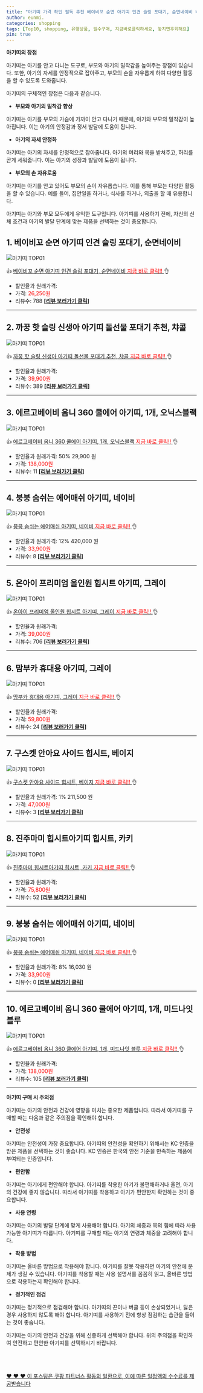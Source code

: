 ```yaml
---
title: "아기띠 가격 확인 필독 추천 베이비꼬 순면 아기띠 인견 슬링 포대기, 순면네이비 비교 장점 구매가이드"
author: eunmi.
categories: shopping
tags: [Top10, shopping, 유행상품, 필수구매, 지금바로클릭하세요, 놓치면후회해요]
pin: true
---
```

**아기띠의 장점**

아기띠는 아기를 안고 다니는 도구로, 부모와 아기의 밀착감을 높여주는 장점이 있습니다. 또한, 아기의 자세를 안정적으로 잡아주고, 부모의 손을 자유롭게 하여 다양한 활동을 할 수 있도록 도와줍니다.

아기띠의 구체적인 장점은 다음과 같습니다.

* **부모와 아기의 밀착감 향상**

아기띠는 아기를 부모의 가슴에 가까이 안고 다니기 때문에, 아기와 부모의 밀착감이 높아집니다. 이는 아기의 안정감과 정서 발달에 도움이 됩니다.

* **아기의 자세 안정화**

아기띠는 아기의 자세를 안정적으로 잡아줍니다. 아기의 머리와 목을 받쳐주고, 허리를 곧게 세워줍니다. 이는 아기의 성장과 발달에 도움이 됩니다.

* **부모의 손 자유로움**

아기띠는 아기를 안고 있어도 부모의 손이 자유롭습니다. 이를 통해 부모는 다양한 활동을 할 수 있습니다. 예를 들어, 집안일을 하거나, 식사를 하거나, 외출을 할 때 유용합니다.

아기띠는 아기와 부모 모두에게 유익한 도구입니다. 아기띠를 사용하기 전에, 자신의 신체 조건과 아기의 발달 단계에 맞는 제품을 선택하는 것이 중요합니다.

   

## 1. 베이비꼬 순면 아기띠 인견 슬링 포대기, 순면네이비

![아기띠 TOP01](https://thumbnail8.coupangcdn.com/thumbnails/remote/230x230ex/image/vendor_inventory/9e45/0eb17d76fe1730a6b4611d14b0d1bcfa18f980cdd779d94d7806d86825de.JPG)


👍 [베이비꼬 순면 아기띠 인견 슬링 포대기, 순면네이비 <font color=red> 지금 바로 클릭!! </font> ](https://link.coupang.com/re/AFFSDP?lptag=AF3617701&subid=GithubCoopas&pageKey=5032476294&traceid=V0-153&itemId=6760083318&vendorItemId=82400600728) 👌 


- 할인율과 원래가격: 
- 가격: <span style='color:red'>26,250원</span>
- 리뷰수: 788  [**[리뷰 보러가기 클릭]**](https://link.coupang.com/re/AFFSDP?lptag=AF3617701&subid=GithubCoopas&pageKey=5032476294&traceid=V0-153&itemId=6760083318&vendorItemId=82400600728)

---


   

## 2. 까꿍 핫 슬링 신생아 아기띠 돌선물 포대기 추천, 챠콜

![아기띠 TOP01](https://thumbnail9.coupangcdn.com/thumbnails/remote/230x230ex/image/vendor_inventory/d366/8598187e41207cfb007d5bc6b5ee5ce22428c11d72149e5638283a56e982.jpg)


👍 [까꿍 핫 슬링 신생아 아기띠 돌선물 포대기 추천, 챠콜 <font color=red> 지금 바로 클릭!! </font> ](https://link.coupang.com/re/AFFSDP?lptag=AF3617701&subid=GithubCoopas&pageKey=7605979432&traceid=V0-153&itemId=20132019132&vendorItemId=87259727505) 👌 


- 할인율과 원래가격: 
- 가격: <span style='color:red'>39,900원</span>
- 리뷰수: 389  [**[리뷰 보러가기 클릭]**](https://link.coupang.com/re/AFFSDP?lptag=AF3617701&subid=GithubCoopas&pageKey=7605979432&traceid=V0-153&itemId=20132019132&vendorItemId=87259727505)

---


   

## 3. 에르고베이비 옴니 360 쿨에어 아기띠, 1개, 오닉스블랙

![아기띠 TOP01](https://thumbnail8.coupangcdn.com/thumbnails/remote/230x230ex/image/vendor_inventory/3a40/3c7a74852fc466059d56d01f06583e485a6045c27dc74f7f3b0c065ae80d.jpg)


👍 [에르고베이비 옴니 360 쿨에어 아기띠, 1개, 오닉스블랙 <font color=red> 지금 바로 클릭!! </font> ](https://link.coupang.com/re/AFFSDP?lptag=AF3617701&subid=GithubCoopas&pageKey=67935166&traceid=V0-153&itemId=368383350&vendorItemId=87757250968) 👌 


- 할인율과 원래가격: 50%  29,900   원
- 가격: <span style='color:red'>138,000원</span>
- 리뷰수: 11  [**[리뷰 보러가기 클릭]**](https://link.coupang.com/re/AFFSDP?lptag=AF3617701&subid=GithubCoopas&pageKey=67935166&traceid=V0-153&itemId=368383350&vendorItemId=87757250968)

---


   

## 4. 붕붕 숨쉬는 에어매쉬 아기띠, 네이비

![아기띠 TOP01](https://thumbnail6.coupangcdn.com/thumbnails/remote/230x230ex/image/retail/images/2020/07/10/11/9/511c53f1-1224-42a0-b7d8-6dab8eb81d87.jpg)


👍 [붕붕 숨쉬는 에어매쉬 아기띠, 네이비 <font color=red> 지금 바로 클릭!! </font> ](https://link.coupang.com/re/AFFSDP?lptag=AF3617701&subid=GithubCoopas&pageKey=1805471207&traceid=V0-153&itemId=3072026205&vendorItemId=71059938743) 👌 


- 할인율과 원래가격: 12%  420,000   원
- 가격: <span style='color:red'>33,900원</span>
- 리뷰수: 8  [**[리뷰 보러가기 클릭]**](https://link.coupang.com/re/AFFSDP?lptag=AF3617701&subid=GithubCoopas&pageKey=1805471207&traceid=V0-153&itemId=3072026205&vendorItemId=71059938743)

---


   

## 5. 온아이 프리미엄 올인원 힙시트 아기띠, 그레이

![아기띠 TOP01](https://thumbnail6.coupangcdn.com/thumbnails/remote/230x230ex/image/vendor_inventory/f1e5/66fe8f72979ac5244be669d657cb15acb1a76f450023d775f3d867f7d0ea.jpg)


👍 [온아이 프리미엄 올인원 힙시트 아기띠, 그레이 <font color=red> 지금 바로 클릭!! </font> ](https://link.coupang.com/re/AFFSDP?lptag=AF3617701&subid=GithubCoopas&pageKey=1242065243&traceid=V0-153&itemId=2237901573&vendorItemId=79004731410) 👌 


- 할인율과 원래가격: 
- 가격: <span style='color:red'>39,000원</span>
- 리뷰수: 706  [**[리뷰 보러가기 클릭]**](https://link.coupang.com/re/AFFSDP?lptag=AF3617701&subid=GithubCoopas&pageKey=1242065243&traceid=V0-153&itemId=2237901573&vendorItemId=79004731410)

---


   

## 6. 맘부카 휴대용 아기띠, 그레이

![아기띠 TOP01](https://thumbnail9.coupangcdn.com/thumbnails/remote/230x230ex/image/vendor_inventory/images/2016/06/24/16/6/efcf1527-4a23-4f11-b25b-ff12cf2ac6bc.jpg)


👍 [맘부카 휴대용 아기띠, 그레이 <font color=red> 지금 바로 클릭!! </font> ](https://link.coupang.com/re/AFFSDP?lptag=AF3617701&subid=GithubCoopas&pageKey=4927553&traceid=V0-153&itemId=22494515&vendorItemId=3032885144) 👌 


- 할인율과 원래가격: 
- 가격: <span style='color:red'>59,800원</span>
- 리뷰수: 24  [**[리뷰 보러가기 클릭]**](https://link.coupang.com/re/AFFSDP?lptag=AF3617701&subid=GithubCoopas&pageKey=4927553&traceid=V0-153&itemId=22494515&vendorItemId=3032885144)

---


   

## 7. 구스켓 안아요 사이드 힙시트, 베이지

![아기띠 TOP01](https://thumbnail7.coupangcdn.com/thumbnails/remote/230x230ex/image/retail/images/8393494485564133-677a2e16-00c9-473b-94a3-d118f73a74c7.jpg)


👍 [구스켓 안아요 사이드 힙시트, 베이지 <font color=red> 지금 바로 클릭!! </font> ](https://link.coupang.com/re/AFFSDP?lptag=AF3617701&subid=GithubCoopas&pageKey=2000381528&traceid=V0-153&itemId=3404104823&vendorItemId=71390720291) 👌 


- 할인율과 원래가격: 1%  211,500   원
- 가격: <span style='color:red'>47,000원</span>
- 리뷰수: 3  [**[리뷰 보러가기 클릭]**](https://link.coupang.com/re/AFFSDP?lptag=AF3617701&subid=GithubCoopas&pageKey=2000381528&traceid=V0-153&itemId=3404104823&vendorItemId=71390720291)

---


   

## 8. 진주마미 힙시트아기띠 힙시트, 카키

![아기띠 TOP01](https://thumbnail6.coupangcdn.com/thumbnails/remote/230x230ex/image/vendor_inventory/5cf0/3cfe9330dab32f201e621e0515df248aa775d07eaa62a485298fc1a22514.jpeg)


👍 [진주마미 힙시트아기띠 힙시트, 카키 <font color=red> 지금 바로 클릭!! </font> ](https://link.coupang.com/re/AFFSDP?lptag=AF3617701&subid=GithubCoopas&pageKey=1282697299&traceid=V0-153&itemId=2291793187&vendorItemId=70288812547) 👌 


- 할인율과 원래가격: 
- 가격: <span style='color:red'>75,800원</span>
- 리뷰수: 52  [**[리뷰 보러가기 클릭]**](https://link.coupang.com/re/AFFSDP?lptag=AF3617701&subid=GithubCoopas&pageKey=1282697299&traceid=V0-153&itemId=2291793187&vendorItemId=70288812547)

---


   

## 9. 붕붕 숨쉬는 에어매쉬 아기띠, 네이비

![아기띠 TOP01](https://thumbnail6.coupangcdn.com/thumbnails/remote/230x230ex/image/retail/images/2020/07/10/11/9/511c53f1-1224-42a0-b7d8-6dab8eb81d87.jpg)


👍 [붕붕 숨쉬는 에어매쉬 아기띠, 네이비 <font color=red> 지금 바로 클릭!! </font> ](https://link.coupang.com/re/AFFSDP?lptag=AF3617701&subid=GithubCoopas&pageKey=1805471207&traceid=V0-153&itemId=3072026205&vendorItemId=71059938743) 👌 


- 할인율과 원래가격: 8%  16,030   원
- 가격: <span style='color:red'>33,900원</span>
- 리뷰수: 0  [**[리뷰 보러가기 클릭]**](https://link.coupang.com/re/AFFSDP?lptag=AF3617701&subid=GithubCoopas&pageKey=1805471207&traceid=V0-153&itemId=3072026205&vendorItemId=71059938743)

---


   

## 10. 에르고베이비 옴니 360 쿨에어 아기띠, 1개, 미드나잇 블루

![아기띠 TOP01](https://thumbnail8.coupangcdn.com/thumbnails/remote/230x230ex/image/vendor_inventory/3a40/3c7a74852fc466059d56d01f06583e485a6045c27dc74f7f3b0c065ae80d.jpg)


👍 [에르고베이비 옴니 360 쿨에어 아기띠, 1개, 미드나잇 블루 <font color=red> 지금 바로 클릭!! </font> ](https://link.coupang.com/re/AFFSDP?lptag=AF3617701&subid=GithubCoopas&pageKey=67935166&traceid=V0-153&itemId=226923465&vendorItemId=87757251002) 👌 


- 할인율과 원래가격: 
- 가격: <span style='color:red'>138,000원</span>
- 리뷰수: 105  [**[리뷰 보러가기 클릭]**](https://link.coupang.com/re/AFFSDP?lptag=AF3617701&subid=GithubCoopas&pageKey=67935166&traceid=V0-153&itemId=226923465&vendorItemId=87757251002)

---
**아기띠 구매 시 주의점**

아기띠는 아기의 안전과 건강에 영향을 미치는 중요한 제품입니다. 따라서 아기띠를 구매할 때는 다음과 같은 주의점을 확인해야 합니다.

* **안전성**

아기띠는 안전성이 가장 중요합니다. 아기띠의 안전성을 확인하기 위해서는 KC 인증을 받은 제품을 선택하는 것이 좋습니다. KC 인증은 한국의 안전 기준을 만족하는 제품에 부여되는 인증입니다.

* **편안함**

아기띠는 아기에게 편안해야 합니다. 아기띠를 착용한 아기가 불편해하거나 울면, 아기의 건강에 좋지 않습니다. 따라서 아기띠를 착용하고 아기가 편안한지 확인하는 것이 중요합니다.

* **사용 연령**

아기띠는 아기의 발달 단계에 맞게 사용해야 합니다. 아기의 체중과 목의 힘에 따라 사용 가능한 아기띠가 다릅니다. 아기띠를 구매할 때는 아기의 연령과 체중을 고려해야 합니다.

* **착용 방법**

아기띠는 올바른 방법으로 착용해야 합니다. 아기띠를 잘못 착용하면 아기의 안전에 문제가 생길 수 있습니다. 아기띠를 착용할 때는 사용 설명서를 꼼꼼히 읽고, 올바른 방법으로 착용하는지 확인해야 합니다.

* **정기적인 점검**

아기띠는 정기적으로 점검해야 합니다. 아기띠의 끈이나 버클 등이 손상되었거나, 닳은 경우 사용하지 않도록 해야 합니다. 아기띠를 사용하기 전에 항상 점검하는 습관을 들이는 것이 좋습니다.

아기띠는 아기의 안전과 건강을 위해 신중하게 선택해야 합니다. 위의 주의점을 확인하여 안전하고 편안한 아기띠를 선택하시기 바랍니다.<br><br><br><br><br> [ ❤ ❤ ❤ 이 포스팅은 쿠팡 파트너스 활동의 일환으로, 이에 따른 일정액의 수수료를 제공받습니다](https://link.coupang.com/a/bcEFyh)